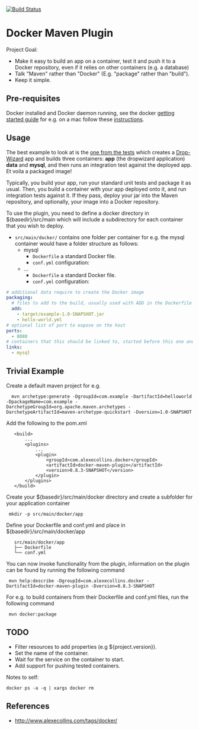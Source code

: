 [![Build Status](https://drone.io/github.com/alexec/docker-maven-plugin/status.png)](https://drone.io/github.com/alexec/docker-maven-plugin/latest)

Docker Maven Plugin
===
Project Goal:

* Make it easy to build an app on a container, test it and push it to a Docker repository, even if it relies on other containers (e.g. a database)
* Talk "Maven" rather than "Docker" (E.g. "package" rather than "build").
* Keep it simple.

Pre-requisites
---
Docker installed and Docker daemon running, see the docker [getting started guide](https://www.docker.io/gettingstarted/) for e.g. on a mac follow these [instructions](http://docs.docker.io/en/latest/installation/mac/).

Usage
---
The best example to look at is the [one from the tests](src/it/build-test-it) which creates a [Drop-Wizard](https://dropwizard.github.io/dropwizard/) app and builds three containers: __app__ (the dropwizard application) __data__ and __mysql__, and then runs an integration test against the deployed app. Et voila a packaged image!

Typically, you build your app, run your standard unit tests and package it as usual. Then, you build a container with your app deployed onto it, and run integration tests against it. If they pass, deploy your jar into the Maven repository, and optionally, your image into a Docker repository.

To use the plugin, you need to define a docker directory in ${basedir}/src/main which will include a subdirectory for each container that you wish to deploy.

- `src/main/docker/` contains one folder per container for e.g. the mysql container would have a folder structure as follows:
    - mysql
        - `Dockerfile` a standard Docker file.
        - `conf.yml` configuration:
    - ...
        - `Dockerfile` a standard Docker file.
        - `conf.yml` configuration:

```yml
# additional data require to create the Docker image
packaging:
  # files to add to the build, usually used with ADD in the Dockerfile
  add:
    - target/example-1.0-SNAPSHOT.jar
    - hello-world.yml
# optional list of port to expose on the host
ports:
  - 8080
# containers that this should be linked to, started before this one and stopped afterwards
links:
  - mysql
 ```


Trivial Example
---
Create a default maven project for e.g.

      mvn archetype:generate -DgroupId=com.example -DartifactId=helloworld -DpackageName=com.example -DarchetypeGroupId=org.apache.maven.archetypes -DarchetypeArtifactId=maven-archetype-quickstart -Dversion=1.0-SNAPSHOT

Add the following to the pom.xml

 ```pom
    <build>
        ...
        <plugins>
            ...
            <plugin>
                <groupId>com.alexecollins.docker</groupId>
                <artifactId>docker-maven-plugin</artifactId>
                <version>0.8.3-SNAPSHOT</version>
            </plugin>
        </plugins>
    </build>
 ```

Create your ${basedir}/src/main/docker directory and create a subfolder for your application container

     mkdir -p src/main/docker/app

Define your Dockerfile and conf.yml and place in ${basedir}/src/main/docker/app

 ```tree
    src/main/docker/app
    ├── Dockerfile
    └── conf.yml
 ```

You can now invoke functionality from the plugin, information on the plugin can be found by running the following command

     mvn help:describe -DgroupId=com.alexecollins.docker -DartifactId=docker-maven-plugin -Dversion=0.8.3-SNAPSHOT

For e.g. to build containers from their Dockerfile and conf.yml files, run the following command

     mvn docker:package


TODO
---
* Filter resources to add properties (e.g ${project.version}).
* Set the name of the container.
* Wait for the service on the container to start.
* Add support for pushing tested containers.

Notes to self:

	docker ps -a -q | xargs docker rm

References
---
* http://www.alexecollins.com/tags/docker/
